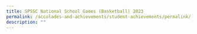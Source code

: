 ```yaml
---
title: SPSSC National School Games (Basketball) 2023
permalink: /accolades-and-achievements/student-achievements/permalink/
description: ""
---
```

